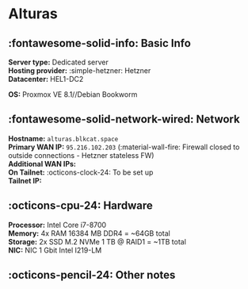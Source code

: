 # Alturas
## :fontawesome-solid-info: Basic Info
**Server type:** Dedicated server  
**Hosting provider:** :simple-hetzner: Hetzner  
**Datacenter:**  HEL1-DC2

**OS:** Proxmox VE 8.1//Debian Bookworm

## :fontawesome-solid-network-wired: Network
**Hostname:** `alturas.blkcat.space`  
**Primary WAN IP:** `95.216.102.203` (:material-wall-fire: Firewall closed to outside connections - Hetzner stateless FW)  
**Additional WAN IPs:**  
**On Tailnet:** :octicons-clock-24: To be set up  
**Tailnet IP:**  

## :octicons-cpu-24: Hardware
**Processor:** Intel Core i7-8700  
**Memory:** 4x RAM 16384 MB DDR4 = ~64GB total  
**Storage:** 2x SSD M.2 NVMe 1 TB @ RAID1 = ~1TB total  
**NIC:**  NIC 1 Gbit Intel I219-LM

## :octicons-pencil-24: Other notes
